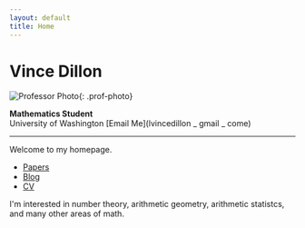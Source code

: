 ```yaml
---
layout: default
title: Home
---
```


# Vince Dillon

![Professor Photo](/assets/images/profile.jpg){: .prof-photo}

**Mathematics Student**  
University of Washington 
[Email Me](lvincedillon _ gmail _ come)

---

Welcome to my homepage.

- [Papers](/papers)
- [Blog](/blog)
- [CV](cv.html)

I'm interested in number theory, arithmetic geometry, arithmetic statistcs, and many other areas of math. 
